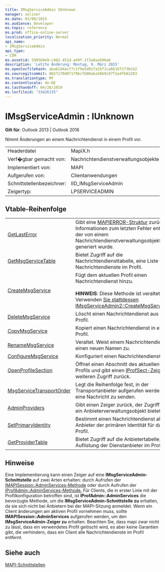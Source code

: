 ```yaml
---
title: IMsgServiceAdmin IUnknown
manager: soliver
ms.date: 03/09/2015
ms.audience: Developer
ms.topic: reference
ms.prod: office-online-server
localization_priority: Normal
api_name:
- IMsgServiceAdmin
api_type:
- COM
ms.assetid: 5905b9e9-c462-451d-a49f-1f3a8aa506a6
description: 'Letzte Änderung: Montag, 9. März 2015'
ms.openlocfilehash: aba61d4acf7c1f9a5d91fa15f1ca6b16f173bcb2
ms.sourcegitcommit: 8657170d071f9bcf680aba50b9c07f2a4fb82283
ms.translationtype: MT
ms.contentlocale: de-DE
ms.lasthandoff: 04/28/2019
ms.locfileid: "33426135"
---
```

# <a name="imsgserviceadmin--iunknown"></a>IMsgServiceAdmin : IUnknown

  
  
**Gilt für**: Outlook 2013 | Outlook 2016 
  
Nimmt Änderungen an einem Nachrichtendienst in einem Profil vor.
  
|||
|:-----|:-----|
|Headerdatei  <br/> |MapiX.h  <br/> |
|Verf�gbar gemacht von:  <br/> |Nachrichtendienstverwaltungsobjekte  <br/> |
|Implementiert von:  <br/> |MAPI  <br/> |
|Aufgerufen von:  <br/> |Clientanwendungen  <br/> |
|Schnittstellenbezeichner:  <br/> |IID_IMsgServiceAdmin  <br/> |
|Zeigertyp:  <br/> |LPSERVICEADMIN  <br/> |
   
## <a name="vtable-order"></a>Vtable-Reihenfolge

|||
|:-----|:-----|
|[GetLastError](imsgserviceadmin-getlasterror.md) <br/> |Gibt eine [MAPIERROR-Struktur](mapierror.md) zurück, die Informationen zum letzten Fehler enthält, der von einem Nachrichtendienstverwaltungsobjekt generiert wurde.  <br/> |
|[GetMsgServiceTable](imsgserviceadmin-getmsgservicetable.md) <br/> |Bietet Zugriff auf die Nachrichtendiensttabelle, eine Liste der Nachrichtendienste im Profil.  <br/> |
|[CreateMsgService](imsgserviceadmin-createmsgservice.md) <br/> |Fügt dem aktuellen Profil einen Nachrichtendienst hinzu.  <br/> <br/>**HINWEIS**: Diese Methode ist veraltet. Verwenden [Sie stattdessen IMsgServiceAdmin2::CreateMsgServiceEx.](imsgserviceadmin2-createmsgserviceex.md)           |
|[DeleteMsgService](imsgserviceadmin-deletemsgservice.md) <br/> |Löscht einen Nachrichtendienst aus einem Profil.  <br/> |
|[CopyMsgService](imsgserviceadmin-copymsgservice.md) <br/> |Kopiert einen Nachrichtendienst in ein Profil.  <br/> |
|[RenameMsgService](imsgserviceadmin-renamemsgservice.md) <br/> |Veraltet. Weist einem Nachrichtendienst einen neuen Namen zu.  <br/> |
|[ConfigureMsgService](imsgserviceadmin-configuremsgservice.md) <br/> |Konfiguriert einen Nachrichtendienst neu.  <br/> |
|[OpenProfileSection](imsgserviceadmin-openprofilesection.md) <br/> |Öffnet einen Abschnitt des aktuellen Profils und gibt einen [IProfSect-Zeiger](iprofsectimapiprop.md) für weiteren Zugriff zurück.  <br/> |
|[MsgServiceTransportOrder](imsgserviceadmin-msgservicetransportorder.md) <br/> |Legt die Reihenfolge fest, in der Transportanbieter aufgerufen werden, um eine Nachricht zu senden.  <br/> |
|[AdminProviders](imsgserviceadmin-adminproviders.md) <br/> |Gibt einen Zeiger zurück, der Zugriff auf ein Anbieterverwaltungsobjekt bietet.  <br/> |
|[SetPrimaryIdentity](imsgserviceadmin-setprimaryidentity.md) <br/> |Bestimmt einen Nachrichtendienst als Anbieter der primären Identität für das Profil.  <br/> |
|[GetProviderTable](imsgserviceadmin-getprovidertable.md) <br/> |Bietet Zugriff auf die Anbietertabelle, eine Auflistung der Dienstanbieter im Profil.  <br/> |
   
## <a name="remarks"></a>Hinweise

Eine Implementierung kann einen Zeiger auf eine **IMsgServiceAdmin-Schnittstelle** auf zwei Arten erhalten: durch Aufrufen der [IMAPISession::AdminServices-Methode](imapisession-adminservices.md) oder durch Aufrufen der [IProfAdmin::AdminServices-Methode.](iprofadmin-adminservices.md) Für Clients, die in erster Linie mit der Profilkonfiguration betroffen sind, ist **IProfAdmin::AdminServices** die bevorzugte Methode, um die **IMsgServiceAdmin-Schnittstelle zu** erhalten, da sie sich nicht bei Anbietern bei der MAPI-Sitzung anmeldet. Wenn ein Client änderungen am aktiven Profil vornehmen muss, sollte **IMAPISession::AdminServices** aufgerufen werden, um den **IMsgServiceAdmin-Zeiger zu** erhalten. Beachten Sie, dass mapi zwar nicht zu lässt, dass ein verwendetes Profil gelöscht wird, es aber keine Garantien gibt, die verhindern, dass ein Client alle Nachrichtendienste im Profil entfernt. 
  
## <a name="see-also"></a>Siehe auch



[MAPI-Schnittstellen](mapi-interfaces.md)

